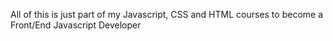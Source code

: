 All of this is just part of my Javascript, CSS and HTML courses to become a Front/End Javascript Developer
